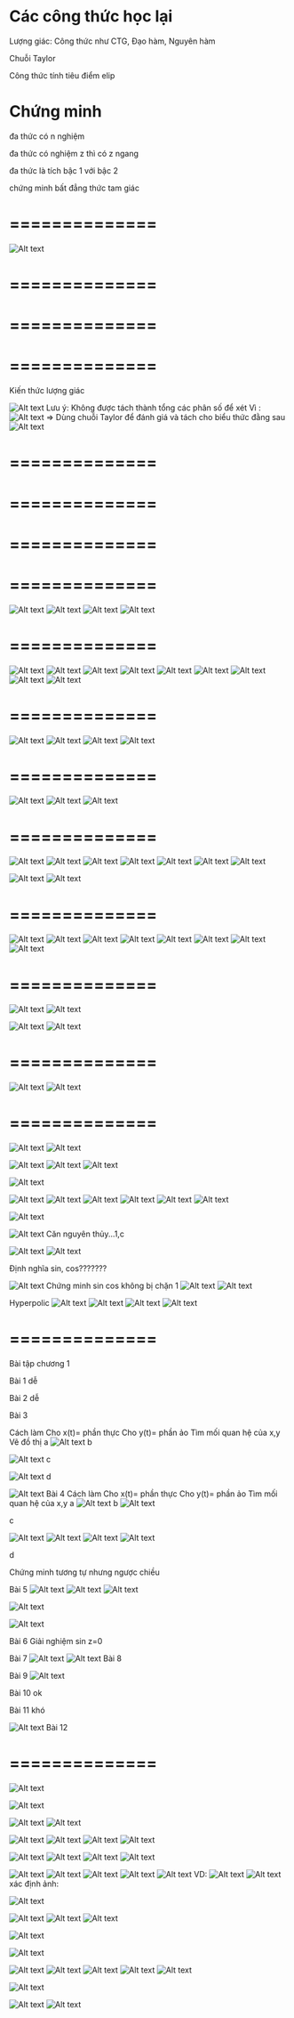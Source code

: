 # Các công thức học lại

Lượng giác: Công thức như CTG, Đạo hàm, Nguyên hàm

Chuỗi Taylor

Công thức tính tiêu điểm elip

# Chứng minh

đa thức có n nghiệm

đa thức có nghiệm z thì có z ngang

đa thức là tích bậc 1 với bậc 2

chứng minh bất đẳng thức tam giác

# ==============

![Alt text](image.png)

<!-- ![Alt text](image-3.png) -->
<!-- ![Alt text](image-2.png) -->
<!-- ![Alt text](image-4.png) -->
<!-- ![Alt text](image-5.png) -->
<!-- ![Alt text](image-6.png) -->

# ==============

<!-- ![Alt text](image-7.png) -->
<!-- ![Alt text](image-8.png) -->
<!-- ![Alt text](image-14.png) -->
<!-- ![Alt text](image-9.png) -->
<!-- ![Alt text](image-10.png) -->
<!-- ![Alt text](image-11.png) -->
<!-- ![Alt text](image-13.png) -->

# ==============

<!-- ![Alt text](image-12.png) -->

# ==============

Kiến thức lượng giác

![Alt text](image-15.png)
Lưu ý: Không được tách thành tổng các phân số để xét
Vì :
![Alt text](image-19.png)
=> Dùng chuỗi Taylor để đánh giá và tách cho biểu thức đằng sau
![Alt text](image-16.png)

<!-- ![Alt text](image-17.png) -->
<!-- ![Alt text](image-18.png) -->
<!-- ![Alt text](image-20.png) -->
<!-- ![Alt text](image-21.png) -->

<!-- ![Alt text](image-22.png) -->
<!-- ![Alt text](image-23.png) -->

# ==============

# ==============

<!-- ![Alt text](image-25.png) -->

<!-- ![Alt text](image-26.png) -->

<!-- ![Alt text](image-27.png) -->

<!-- ![Alt text](image-28.png) -->

<!-- ![Alt text](image-29.png) -->

# ==============

<!-- ![Alt text](image-30.png) -->
<!-- ![Alt text](image-31.png) -->

<!-- ![Alt text](image-32.png) -->
<!-- ![Alt text](image-33.png) -->
<!-- ![Alt text](image-34.png) -->
<!-- ![Alt text](image-35.png) -->

# ==============

<!-- ![Alt text](image-36.png) -->
<!-- ![Alt text](image-37.png) -->
<!-- ![Alt text](image-38.png) -->
<!-- ![Alt text](image-39.png) -->
<!-- ![Alt text](image-40.png) -->
<!-- ![Alt text](image-41.png) -->

<!-- ![Alt text](image-42.png)  -->

![Alt text](image-44.png)
![Alt text](image-45.png)
![Alt text](image-46.png)
![Alt text](image-47.png)

# ==============

![Alt text](image-48.png)
![Alt text](image-49.png)
![Alt text](image-51.png)
![Alt text](image-52.png)
![Alt text](image-53.png)
![Alt text](image-54.png)
![Alt text](image-55.png)
![Alt text](image-56.png)
![Alt text](image-57.png)

# ==============

![Alt text](image-58.png)
![Alt text](image-59.png)
![Alt text](image-60.png)
![Alt text](image-61.png)

# ==============

![Alt text](image-62.png)
![Alt text](image-63.png)
![Alt text](image-64.png)

# ==============

![Alt text](image-65.png)
![Alt text](image-66.png)
![Alt text](image-67.png)
![Alt text](image-68.png)
![Alt text](image-69.png)
![Alt text](image-70.png)
![Alt text](image-72.png)

![Alt text](image-71.png)
![Alt text](image-73.png)

# ==============

![Alt text](image-74.png)
![Alt text](image-75.png)
![Alt text](image-76.png)
![Alt text](image-77.png)
![Alt text](image-78.png)
![Alt text](image-79.png)
![Alt text](image-80.png)
![Alt text](image-81.png)

# ==============

![Alt text](image-82.png)
![Alt text](image-83.png)

![Alt text](image-84.png)
![Alt text](image-85.png)

# ==============

![Alt text](image-86.png)
![Alt text](image-87.png)

# ==============

![Alt text](image-88.png)
![Alt text](image-89.png)

![Alt text](image-90.png)
![Alt text](image-91.png)
![Alt text](image-92.png)

![Alt text](image-93.png)

![Alt text](image-94.png)
![Alt text](image-95.png)
![Alt text](image-96.png)
![Alt text](image-97.png)
![Alt text](image-98.png)
![Alt text](image-99.png)

![Alt text](image-100.png)

![Alt text](image-101.png)
Căn nguyên thủy...1,c

![Alt text](image-102.png)
![Alt text](image-103.png)

Định nghĩa sin, cos???????

![Alt text](image-104.png)
Chứng minh sin cos không bị chặn 1
![Alt text](image-105.png)
![Alt text](image-106.png)

Hyperpolic
![Alt text](image-107.png)
![Alt text](image-108.png)
![Alt text](image-109.png)
![Alt text](image-110.png)

# ==============

Bài tập chương 1

Bài 1
dễ

Bài 2
dễ

Bài 3

Cách làm
Cho x(t)= phần thực
Cho y(t)= phần ảo
Tìm mối quan hệ của x,y
Vẽ đồ thị
a
![Alt text](image-111.png)
b

![Alt text](image-112.png)
c

![Alt text](image-113.png)
d

![Alt text](image-116.png)
Bài 4
Cách làm
Cho x(t)= phần thực
Cho y(t)= phần ảo
Tìm mối quan hệ của x,y
a
![Alt text](image-118.png)
b
![Alt text](image-117.png)

c

![Alt text](image-119.png)
![Alt text](image-120.png)
![Alt text](image-121.png)
![Alt text](image-122.png)

d

Chứng minh tương tự nhưng ngược chiều

Bài 5
![Alt text](image-114.png)
![Alt text](image-127.png)
![Alt text](image-124.png)

![Alt text](image-125.png)

![Alt text](image-126.png)

Bài 6
Giải nghiệm sin z=0

Bài 7
![Alt text](image-128.png)
![Alt text](image-129.png)
Bài 8

Bài 9
![Alt text](image-130.png)

Bài 10
ok

Bài 11
khó

![Alt text](image-132.png)
Bài 12

# ==============

<!-- Tìm file của phân tán -->

![Alt text](image-131.png)

<!--  -->
<!--  -->
<!--  -->
<!--  -->
<!--  -->
<!--  -->
<!--  -->
<!--  -->
<!--  -->
<!--  -->
<!--  -->
<!--  -->
<!--  -->
<!--  -->
<!--  -->
<!--  -->
<!--  -->
<!--  -->
<!--  -->

![Alt text](image-133.png)

<!--  -->
<!--  -->
<!--  -->
<!--  -->
<!--  -->
<!--  -->
<!--  -->
<!--  -->
<!--  -->
<!--  -->
<!--  -->
<!--  -->
<!--  -->
<!--  -->
<!--  -->
<!--  -->
<!--  -->
<!--  -->
<!--  -->
<!--  -->
<!--  -->
<!-- Bỏ qua topo -->
<!--  -->

![Alt text](image-134.png)
![Alt text](image-135.png)

![Alt text](image-136.png)
![Alt text](image-137.png)
![Alt text](image-138.png)
![Alt text](image-139.png)

<!--  -->

![Alt text](image-140.png)
![Alt text](image-141.png)
![Alt text](image-142.png)
![Alt text](image-143.png)

<!-- Bỏ qua topo -->

![Alt text](image-144.png)
![Alt text](image-145.png)
![Alt text](image-146.png)
![Alt text](image-147.png)
![Alt text](image-148.png)
VD:
![Alt text](image-149.png)
![Alt text](image-150.png)
xác định ảnh:

![Alt text](image-151.png)

<!-- phân loại vở và ghi âm -->
![Alt text](image-152.png)
![Alt text](image-153.png)
![Alt text](image-154.png)

![Alt text](image-155.png)

![Alt text](image-156.png)


<!--  -->
![Alt text](image-157.png)
![Alt text](image-158.png)
![Alt text](image-159.png)
![Alt text](image-160.png)
![Alt text](image-161.png)



![Alt text](image-162.png)











![Alt text](image-163.png)
![Alt text](image-164.png)